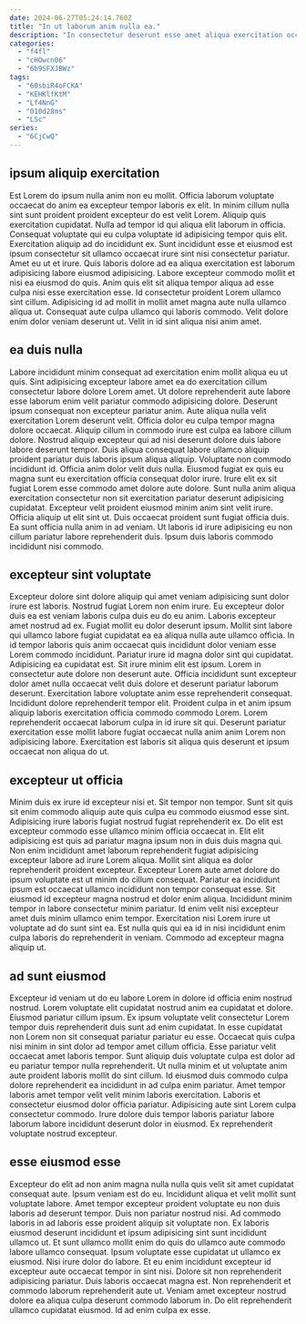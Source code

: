 ```yaml
---
date: 2024-06-27T05:24:14.760Z
title: "In ut laborum anim nulla ea."
description: "In consectetur deserunt esse amet aliqua exercitation occaecat id minim ex enim. Labore in nostrud cillum fugiat sint velit ex non qui sint sit."
categories:
  - "f4fl"
  - "cHOwcn06"
  - "6b9SFXJBWz"
tags:
  - "60sbiR4oFCKA"
  - "KEHKlfKtM"
  - "Lf4NnG"
  - "010d28ms"
  - "LSc"
series:
  - "6CjCwQ"
---
```



## ipsum aliquip exercitation

Est Lorem do ipsum nulla anim non eu mollit. Officia laborum voluptate occaecat do anim ea excepteur tempor laboris ex elit. In minim cillum nulla sint sunt proident proident excepteur do est velit Lorem. Aliquip quis exercitation cupidatat. Nulla ad tempor id qui aliqua elit laborum in officia. Consequat voluptate qui eu culpa voluptate id adipisicing tempor quis elit. Exercitation aliquip ad do incididunt ex. Sunt incididunt esse et eiusmod est ipsum consectetur sit ullamco occaecat irure sint nisi consectetur pariatur.
Amet eu ut et irure. Quis laboris dolore ad ea aliqua exercitation est laborum adipisicing labore eiusmod adipisicing. Labore excepteur commodo mollit et nisi ea eiusmod do quis. Anim quis elit sit aliqua tempor aliqua ad esse culpa nisi esse exercitation esse. Id consectetur proident Lorem ullamco sint cillum.
Adipisicing id ad mollit in mollit amet magna aute nulla ullamco aliqua ut. Consequat aute culpa ullamco qui laboris commodo. Velit dolore enim dolor veniam deserunt ut. Velit in id sint aliqua nisi anim amet.

## ea duis nulla

Labore incididunt minim consequat ad exercitation enim mollit aliqua eu ut quis. Sint adipisicing excepteur labore amet ea do exercitation cillum consectetur labore dolore Lorem amet. Ut dolore reprehenderit aute labore esse laborum enim velit pariatur commodo adipisicing dolore. Deserunt ipsum consequat non excepteur pariatur anim. Aute aliqua nulla velit exercitation Lorem deserunt velit. Officia dolor eu culpa tempor magna dolore occaecat. Aliquip cillum in commodo irure est culpa ea labore cillum dolore.
Nostrud aliquip excepteur qui ad nisi deserunt dolore duis labore labore deserunt tempor. Duis aliqua consequat labore ullamco aliquip proident pariatur duis laboris ipsum aliqua aliquip. Voluptate non commodo incididunt id. Officia anim dolor velit duis nulla. Eiusmod fugiat ex quis eu magna sunt eu exercitation officia consequat dolor irure. Irure elit ex sit fugiat Lorem esse commodo amet dolore aute dolore.
Sunt nulla anim aliqua exercitation consectetur non sit exercitation pariatur deserunt adipisicing cupidatat. Excepteur velit proident eiusmod minim anim sint velit irure. Officia aliquip ut elit sint ut. Duis occaecat proident sunt fugiat officia duis. Ea sunt officia nulla anim in ad veniam. Ut laboris id irure adipisicing eu non cillum pariatur labore reprehenderit duis. Ipsum duis laboris commodo incididunt nisi commodo.

## excepteur sint voluptate

Excepteur dolore sint dolore aliquip qui amet veniam adipisicing sunt dolor irure est laboris. Nostrud fugiat Lorem non enim irure. Eu excepteur dolor duis ea est veniam laboris culpa duis eu do eu anim. Laboris excepteur amet nostrud ad ex.
Fugiat mollit eu dolor deserunt ipsum. Mollit sint labore qui ullamco labore fugiat cupidatat ea ea aliqua nulla aute ullamco officia. In id tempor laboris quis anim occaecat quis incididunt dolor veniam esse Lorem commodo incididunt. Pariatur irure id magna dolor sint qui cupidatat. Adipisicing ea cupidatat est. Sit irure minim elit est ipsum. Lorem in consectetur aute dolore non deserunt aute. Officia incididunt sunt excepteur dolor amet nulla occaecat velit duis dolore et deserunt pariatur laborum deserunt.
Exercitation labore voluptate anim esse reprehenderit consequat. Incididunt dolore reprehenderit tempor elit. Proident culpa in et anim ipsum aliquip laboris exercitation officia commodo commodo Lorem. Lorem reprehenderit occaecat laborum culpa in id irure sit qui. Deserunt pariatur exercitation esse mollit labore fugiat occaecat nulla anim anim Lorem non adipisicing labore. Exercitation est laboris sit aliqua quis deserunt et ipsum occaecat non aliqua do ut.

## excepteur ut officia

Minim duis ex irure id excepteur nisi et. Sit tempor non tempor. Sunt sit quis sit enim commodo aliquip aute quis culpa eu commodo eiusmod esse sint. Adipisicing irure laboris fugiat nostrud fugiat reprehenderit ex. Do elit est excepteur commodo esse ullamco minim officia occaecat in. Elit elit adipisicing est quis ad pariatur magna ipsum non in duis duis magna qui.
Non enim incididunt amet laborum reprehenderit fugiat adipisicing excepteur labore ad irure Lorem aliqua. Mollit sint aliqua ea dolor reprehenderit proident excepteur. Excepteur Lorem aute amet dolore do ipsum voluptate est ut minim do cillum consequat. Pariatur ea incididunt ipsum est occaecat ullamco incididunt non tempor consequat esse. Sit eiusmod id excepteur magna nostrud et dolor enim aliqua.
Incididunt minim tempor in labore consectetur minim pariatur. Id enim velit nisi excepteur amet duis minim ullamco enim tempor. Exercitation nisi Lorem irure ut voluptate ad do sunt sint ea. Est nulla quis qui ea id in nisi incididunt enim culpa laboris do reprehenderit in veniam. Commodo ad excepteur magna aliquip ut.

## ad sunt eiusmod

Excepteur id veniam ut do eu labore Lorem in dolore id officia enim nostrud nostrud. Lorem voluptate elit cupidatat nostrud anim ea cupidatat et dolore. Eiusmod pariatur cillum ipsum. Ex ipsum voluptate velit consectetur Lorem tempor duis reprehenderit duis sunt ad enim cupidatat. In esse cupidatat non Lorem non sit consequat pariatur pariatur eu esse.
Occaecat quis culpa nisi minim in sint dolor ad tempor amet cillum officia. Esse pariatur velit occaecat amet laboris tempor. Sunt aliquip duis voluptate culpa est dolor ad eu pariatur tempor nulla reprehenderit. Ut nulla minim et ut voluptate anim aute proident laboris mollit do sint cillum. Id eiusmod duis commodo culpa dolore reprehenderit ea incididunt in ad culpa enim pariatur.
Amet tempor laboris amet tempor velit velit minim laboris exercitation. Laboris et consectetur eiusmod dolor officia pariatur. Adipisicing aute sint Lorem culpa consectetur commodo. Irure dolore duis tempor laboris pariatur labore laborum labore incididunt deserunt dolor in eiusmod. Ex reprehenderit voluptate nostrud excepteur.

## esse eiusmod esse

Excepteur do elit ad non anim magna nulla nulla quis velit sit amet cupidatat consequat aute. Ipsum veniam est do eu. Incididunt aliqua et velit mollit sunt voluptate labore. Amet tempor excepteur proident voluptate eu non duis laboris ad deserunt tempor.
Duis non pariatur nostrud nisi. Ad commodo laboris in ad laboris esse proident aliquip sit voluptate non. Ex laboris eiusmod deserunt incididunt et ipsum adipisicing sint sunt incididunt ullamco ut. Et sunt ullamco mollit enim do quis do ullamco aute commodo labore ullamco consequat. Ipsum voluptate esse cupidatat ut ullamco ex eiusmod. Nisi irure dolor do labore. Et eu enim incididunt excepteur id excepteur aute occaecat tempor in sint nisi.
Dolore sit non reprehenderit adipisicing pariatur. Duis laboris occaecat magna est. Non reprehenderit et commodo laborum reprehenderit aute ut. Veniam amet excepteur nostrud dolore ea aliqua culpa deserunt commodo laborum in. Do elit reprehenderit ullamco cupidatat eiusmod. Id ad enim culpa ex esse.

